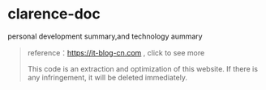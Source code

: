 # clarence-doc
personal development summary,and technology aummary

> reference：https://it-blog-cn.com , click to see more
>
> This code is an extraction and optimization of this website. If there is any infringement, it will be deleted immediately.